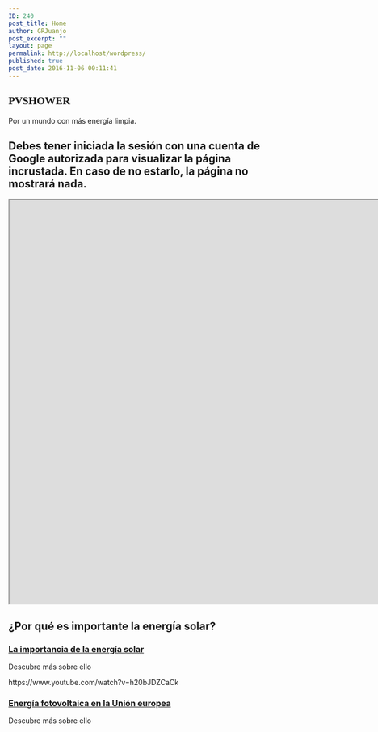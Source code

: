 ```yaml
---
ID: 240
post_title: Home
author: GRJuanjo
post_excerpt: ""
layout: page
permalink: http://localhost/wordpress/
published: true
post_date: 2016-11-06 00:11:41
---
```

<h2><h2 data-elementor-setting-key="title" data-pen-placeholder="Teclea aquí..." style="font-variant-ligatures: normal; font-variant-caps: normal; font-family: ABeeZee; font-style: normal;">PVSHOWER</h2></h2>		
		<p>Por un mundo con más energía limpia.</p>		
			<h2>Debes tener iniciada la sesión con una cuenta de Google autorizada para visualizar la página incrustada. En caso de no estarlo, la página no mostrará nada.</h2>		
			<iframe src="https://gaedefinitivo.appspot.com" name="test" height="800" width="1920">You need a Frames Capable browser to view this content.</iframe>		
			<h2>¿Por qué es importante la energía solar?</h2>		
				<a href="https://www.importancia.org/energia-solar.php" target="_blank" rel="nofollow">
				</a>
				<h3>
					<a href="https://www.importancia.org/energia-solar.php" target="_blank" rel="nofollow">La importancia de la energía solar</a>
				</h3>
				<p>Descubre más sobre ello</p>
		https://www.youtube.com/watch?v=h20bJDZCaCk		
				<a href="https://es.wikipedia.org/wiki/Energ%C3%ADas_renovables_en_la_Uni%C3%B3n_Europea#Energ%C3%ADa_solar" target="_blank">
				</a>
				<h3>
					<a href="https://es.wikipedia.org/wiki/Energ%C3%ADas_renovables_en_la_Uni%C3%B3n_Europea#Energ%C3%ADa_solar" target="_blank">Energía fotovoltaica en la Unión europea</a>
				</h3>
				<p>Descubre más sobre ello</p>